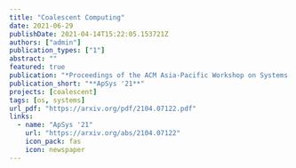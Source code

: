 ```yaml
---
title: "Coalescent Computing"
date: 2021-06-29
publishDate: 2021-04-14T15:22:05.153721Z
authors: ["admin"]
publication_types: ["1"]
abstract: ""
featured: true
publication: "*Proceedings of the ACM Asia-Pacific Workshop on Systems (ApSys '21, to appear)"
publication_short: "**ApSys '21**"
projects: [coalescent]
tags: [os, systems]
url_pdf: "https://arxiv.org/pdf/2104.07122.pdf"
links:
  - name: "ApSys '21"
    url: "https://arxiv.org/abs/2104.07122"
    icon_pack: fas
    icon: newspaper
---
```



